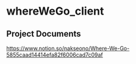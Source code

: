 # whereWeGo_client

## Project Documents

https://www.notion.so/nakseono/Where-We-Go-5855caad14414efa82f6006cad7c09af

